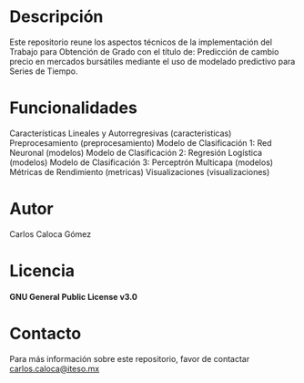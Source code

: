 # Descripción
Este repositorio reune los aspectos técnicos de la implementación del Trabajo para Obtención de Grado con el título de: Predicción de cambio precio en mercados bursátiles mediante el uso de
modelado predictivo para Series de Tiempo.
# Funcionalidades
Características Lineales y Autorregresivas (caracteristicas)
Preprocesamiento (preprocesamiento)
Modelo de Clasificación 1: Red Neuronal (modelos)
Modelo de Clasificación 2: Regresión Logística (modelos)
Modelo de Clasificación 3: Perceptrón Multicapa (modelos)
Métricas de Rendimiento (metricas)
Visualizaciones (visualizaciones)
# Autor
Carlos Caloca Gómez
# Licencia
#### GNU General Public License v3.0

# Contacto
Para más información sobre este repositorio, favor de contactar carlos.caloca@iteso.mx
